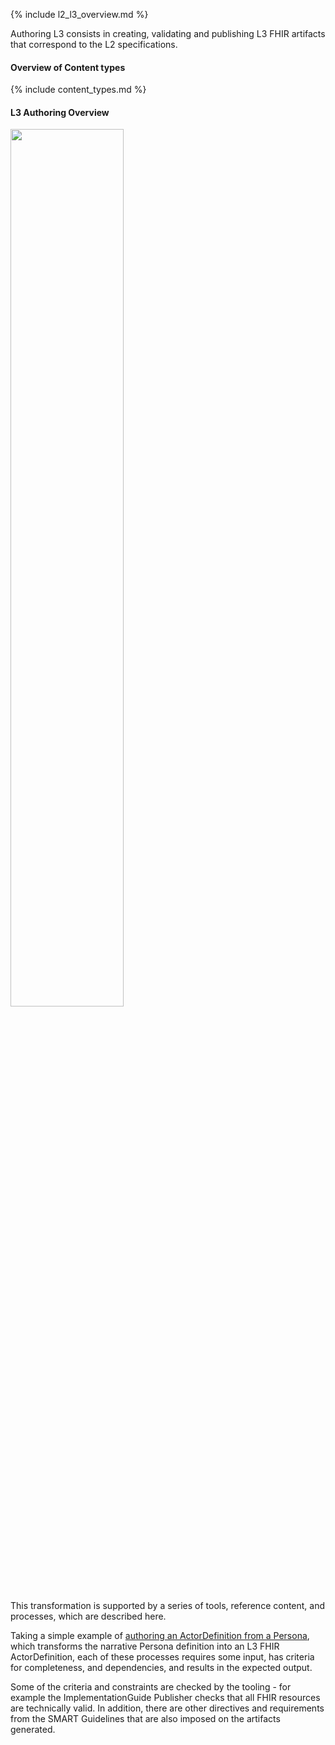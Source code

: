 {% include l2_l3_overview.md %}

Authoring L3 consists in creating, validating and publishing L3 FHIR artifacts that correspond to the L2 specifications.

#### Overview of Content types

{% include content_types.md %}


#### L3 Authoring Overview
<img src="./l3_authoring.png" style="width:60%; align:center"/>
<br clear="all"/>


This transformation is supported by a series of tools, reference content, and processes, which are described here.

Taking a simple example of [authoring an ActorDefinition from a Persona](l3_personas.html), which transforms the narrative Persona definition into an L3 FHIR ActorDefinition, each of these processes requires some input, has criteria for completeness, and dependencies, and results in the expected output.

Some of the criteria and constraints are checked by the tooling - for example the ImplementationGuide Publisher checks that all FHIR resources are technically valid. In addition, there are other directives and requirements from the SMART Guidelines that are also imposed on the artifacts generated.


